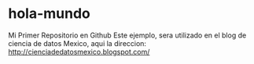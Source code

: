 # hola-mundo
Mi Primer Repositorio en Github
Este ejemplo, sera utilizado en el blog de ciencia de datos Mexico, aqui la direccion:
http://cienciadedatosmexico.blogspot.com/

